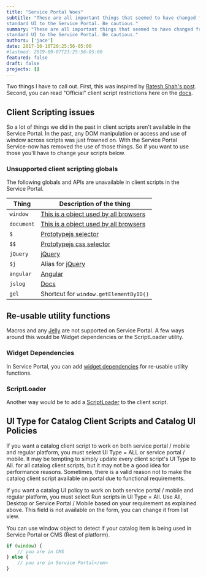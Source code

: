 ```yaml
---
title: "Service Portal Woes"
subtitle: "These are all important things that seemed to have changed from the
standard UI to the Service Portal. Be cautious."
summary: "These are all important things that seemed to have changed from the
standard UI to the Service Portal. Be cautious."
authors: ['jace']
date: 2017-10-16T20:25:56-05:00
#lastmod: 2019-09-07T23:25:56-05:00
featured: false
draft: false
projects: []
---
```


Two things I have to call out. First, this was inspired by [Ratesh Shah's post](https://community.servicenow.com/thread/282244). Second, you can read "Official" client script restrictions here on the [docs](https://docs.servicenow.com/bundle/jakarta-servicenow-platform/page/build/service-portal/concept/unsupported_client_scripts.html).

## Client Scripting issues

So a lot of things we did in the past in client scripts aren't available
in the Service Portal. In the past, any DOM manipulation or access and
use of window across scripts was just frowned on. With the Service
Portal Service-now has removed the use of those things. So if you want
to use those you'll have to change your scripts below.

### Unsupported client scripting globals

The following globals and APIs are unavailable in client scripts in the
Service Portal.

| Thing      | Description of the thing                                                                                                         |
|------------|----------------------------------------------------------------------------------------------------------------------------------|
| `window`   | [This is a object used by all browsers](https://developer.mozilla.org/en-US/docs/Web/API/Window)                                 |
| `document` | [This is a object used by all browsers](https://developer.mozilla.org/en-US/docs/Web/API/document)                               |
| `$`        | [Prototypejs selector](http://api.prototypejs.org/dom/dollar/)                                                                   |
| `$$`       | [Prototypejs css selector](http://api.prototypejs.org/dom/dollar-dollar/)                                                        |
| `jQuery`   | [jQuery](http://api.jquery.com/)                                                                                                 |
| `$j`       | Alias for [jQuery](http://api.jquery.com/)                                                                                       |
| `angular`  | [Angular](https://docs.angularjs.org/api/)                                                                                       |
| `jslog`    | [Docs](https://docs.servicenow.com/bundle/jakarta-servicenow-platform/page/script/debugging/concept/c_WritingToTheDebugLog.html) |
| `gel`      | Shortcut for `window.getElementByID()`                                                                                           |

## Re-usable utility functions

Macros and any [Jelly](/jelly) are not supported on Service Portal. A
few ways around this would be Widget dependencies or the ScriptLoader
utility.

### Widget Dependencies

In Service Portal, you can add [widget
dependencies](https://docs.servicenow.com/bundle/jakarta-servicenow-platform/page/build/service-portal/task/widget-dependencies.html)
for re-usable utility functions.

### ScriptLoader

Another way would be to add a [ScriptLoader](https://sn.jace.pro/docs/scripting/scriptloader/) to the
client script.

## UI Type for Catalog Client Scripts and Catalog UI Policies

If you want a catalog client script to work on both service portal /
mobile and regular platform, you must select UI Type = ALL or service
portal / mobile. It may be tempting to simply update every client
script's UI Type to All. for all catalog client scripts, but it may not
be a good idea for performance reasons. Sometimes, there is a valid
reason not to make the catalog client script available on portal due to
functional requirements.

If you want a catalog UI policy to work on both service portal / mobile
and regular platform, you must select Run scripts in UI Type = All. Use
All, Desktop or Service Portal / Mobile based on your requirement as
explained above. This field is not available on the form, you can change
it from list view.

You can use window object to detect if your catalog item is being used
in Service Portal or CMS (Rest of platform).

```js
if (window) {
    // you are in CMS
} else {
    // you are in Service Portal</em>
}
```
